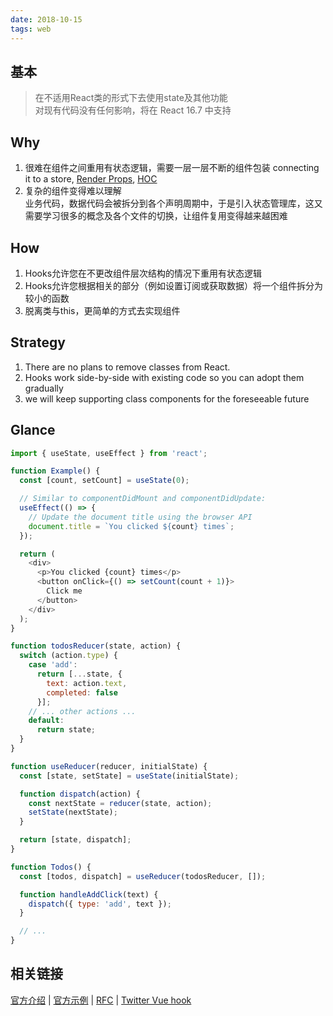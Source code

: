 ```yaml
---
date: 2018-10-15
tags: web
---
```


## 基本
> 在不适用React类的形式下去使用state及其他功能    
> 对现有代码没有任何影响，将在 React 16.7 中支持


## Why
1. 很难在组件之间重用有状态逻辑，需要一层一层不断的组件包装
   connecting it to a store, [Render Props](https://reactjs.org/docs/render-props.html), [HOC](https://reactjs.org/docs/higher-order-components.html)
2. 复杂的组件变得难以理解  
   业务代码，数据代码会被拆分到各个声明周期中，于是引入状态管理库，这又需要学习很多的概念及各个文件的切换，让组件复用变得越来越困难


## How
1. Hooks允许您在不更改组件层次结构的情况下重用有状态逻辑
2. Hooks允许您根据相关的部分（例如设置订阅或获取数据）将一个组件拆分为较小的函数
3. 脱离类与this，更简单的方式去实现组件


## Strategy
1. There are no plans to remove classes from React.
2. Hooks work side-by-side with existing code so you can adopt them gradually
3. we will keep supporting class components for the foreseeable future

## Glance
```js
import { useState, useEffect } from 'react';

function Example() {
  const [count, setCount] = useState(0);

  // Similar to componentDidMount and componentDidUpdate:
  useEffect(() => {
    // Update the document title using the browser API
    document.title = `You clicked ${count} times`;
  });

  return (
    <div>
      <p>You clicked {count} times</p>
      <button onClick={() => setCount(count + 1)}>
        Click me
      </button>
    </div>
  );
}
```

```js
function todosReducer(state, action) {
  switch (action.type) {
    case 'add':
      return [...state, {
        text: action.text,
        completed: false
      }];
    // ... other actions ...
    default:
      return state;
  }
}

function useReducer(reducer, initialState) {
  const [state, setState] = useState(initialState);

  function dispatch(action) {
    const nextState = reducer(state, action);
    setState(nextState);
  }

  return [state, dispatch];
}

function Todos() {
  const [todos, dispatch] = useReducer(todosReducer, []);

  function handleAddClick(text) {
    dispatch({ type: 'add', text });
  }

  // ...
}
```

## 相关链接
[官方介绍](https://reactjs.org/docs/hooks-intro.html) | 
[官方示例](https://reactjs.org/docs/hooks-overview.html) | 
[RFC](https://github.com/reactjs/rfcs/pull/68) | 
[Twitter Vue hook](https://mobile.twitter.com/youyuxi/status/1057148450519871489)
